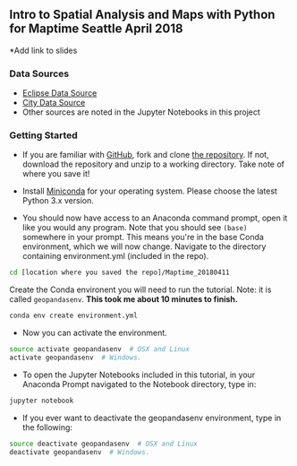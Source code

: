 ## **Intro to Spatial Analysis and Maps with Python** for Maptime Seattle April 2018

*Add link to slides

### Data Sources

* [Eclipse Data Source](http://xjubier.free.fr/en/site_pages/SolarEclipsesGoogleEarth.html)
* [City Data Source](http://www.naturalearthdata.com/downloads/10m-cultural-vectors/10m-populated-places/)
* Other sources are noted in the Jupyter Notebooks in this project

### Getting Started

* If you are familiar with [GitHub](http://www.github.com), fork and clone [the repository](https://github.com/christyheaton/Maptime_20180411). If not, download the repository and unzip to a working directory. Take note of where you save it!

* Install [Miniconda](https://conda.io/miniconda.html) for your operating system. Please choose the latest Python 3.x version.

* You should now have access to an Anaconda command prompt, open it like you would any program. Note that you should see `(base)` somewhere in your prompt. This means you're in the base Conda environment, which we will now change. Navigate to the directory containing environment.yml (included in the repo).

```bash
cd [location where you saved the repo]/Maptime_20180411
```

Create the Conda environent you will need to run the tutorial. Note: it is called `geopandasenv`. **This took me about 10 minutes to finish.**

```bash
conda env create environment.yml
```

* Now you can activate the environment.

```bash
source activate geopandasenv  # OSX and Linux
activate geopandasenv  # Windows.
```

* To open the Jupyter Notebooks included in this tutorial, in your Anaconda Prompt navigated to the Notebook directory, type in:

```bash
jupyter notebook
```

* If you ever want to deactivate the geopandasenv environment, type in the following:

```bash
source deactivate geopandasenv  # OSX and Linux
deactivate geopandasenv  # Windows.
```